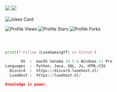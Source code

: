 <br>
 
<div> 
 <a href="https://discord.gg/" target="_blank"><img src="https://img.shields.io/badge/Discord-7289DA?style=for-the-badge&logo=discord&logoColor=white" target="_blank"></a> 
 <a href = "mailto:info@luxe-hosting.nl"><img src="https://img.shields.io/badge/-Gmail-%23333?style=for-the-badge&logo=gmail&logoColor=white" target="_blank"></a>
 
</div>
<br>
<img src="https://readme-jokes.vercel.app/api" alt="Jokes Card" />
<br>


<img src="https://img.shields.io/badge/dynamic/json?&label=Total%20Views&color=bb2527&style=flat&style=for-the-badge&query=%24.views&url=https://api.github-star-counter.workers.dev/user/LuxeGamingYT" alt="Profile Views"></a>
<img src="https://img.shields.io/badge/dynamic/json?&label=Total%20Stars&color=bb2527&style=flat&style=for-the-badge&query=%24.stars&url=https://api.github-star-counter.workers.dev/user/LuxeGamingYT" alt="Profile Stars"></a>
<img src="https://img.shields.io/badge/dynamic/json?&label=Total%20Forks&color=bb2527&style=flat&style=for-the-badge&query=%24.forks&url=https://api.github-star-counter.workers.dev/user/LuxeGamingYT" alt="Profile Forks"></a>

 ##
<br>

```python
print(f'Follow {LuxeGamingYT} on Github')
```

```python
       OS  :  macOS Sonoma 14.5 & Windows 11 Pro
Languages  :  Python, Java, SQL, Js, HTML/CSS
  Discord  :  https://discord.luxehost.nl/
  LuxeHost :  https://luxehost.nl/
```

```json
Knowledge is power.
```

